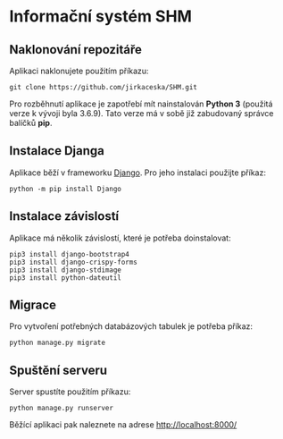 # Informační systém SHM
## Naklonování repozitáře
Aplikaci naklonujete použitím příkazu:
```
git clone https://github.com/jirkaceska/SHM.git
```
Pro rozběhnutí aplikace je zapotřebí mít nainstalován **Python 3** (použitá verze k vývoji byla 3.6.9). Tato verze má v sobě již zabudovaný správce balíčků **pip**.

## Instalace Djanga
Aplikace běží v frameworku [Django](https://www.djangoproject.com/). Pro jeho instalaci použijte příkaz:
```
python -m pip install Django
```

## Instalace závislostí
Aplikace má několik závislostí, které je potřeba doinstalovat:
```
pip3 install django-bootstrap4
pip3 install django-crispy-forms
pip3 install django-stdimage
pip3 install python-dateutil
```

## Migrace
Pro vytvoření potřebných databázových tabulek je potřeba příkaz:
```
python manage.py migrate
```

## Spuštění serveru
Server spustíte použitím příkazu:
```
python manage.py runserver
```
Běžící aplikaci pak naleznete na adrese [http://localhost:8000/](http://localhost:8000/)
